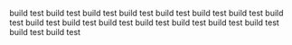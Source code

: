 build test
build test
build test
build test
build test
build test
build test
build test
build test
build test
build test
build test
build test
build test
build test
build test
build test
